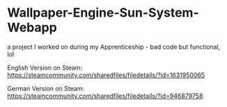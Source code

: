 # Wallpaper-Engine-Sun-System-Webapp
a project I worked on during my Apprenticeship - bad code but functional, lol

English Version on Steam: https://steamcommunity.com/sharedfiles/filedetails/?id=1631950065

German Version on Steam: https://steamcommunity.com/sharedfiles/filedetails/?id=946879758
